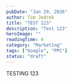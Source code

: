 ```yaml
---
pubDate: "Jan 29, 2026"
author: Tim Jedrek
title: "TEST 123"
description: "Test 123"
heroImage: ""
readingTime: 4
category: "Marketing"
tags: ["Google", "PPC"]
status: "draft"
---
```


TESTING 123